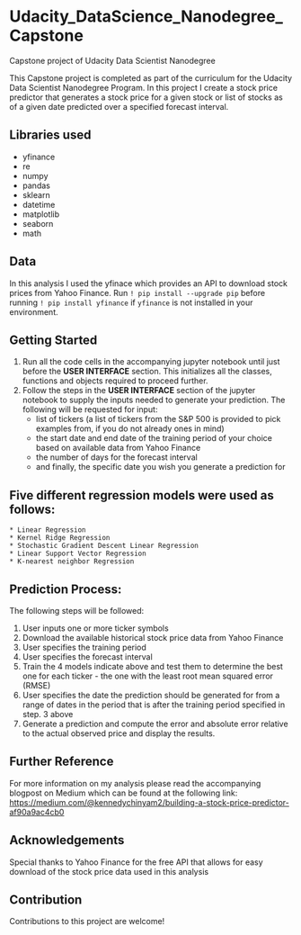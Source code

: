 # Udacity_DataScience_Nanodegree_Capstone
Capstone project of Udacity Data Scientist Nanodegree

This Capstone project is completed as part of the curriculum for the Udacity Data Scientist Nanodegree Program. In this project I create a stock price predictor that generates a stock price for a given stock or list of stocks as of a given date predicted over a specified forecast interval.

## Libraries used
 * yfinance
 * re
 * numpy
 * pandas
 * sklearn
 * datetime
 * matplotlib
 * seaborn
 * math

## Data
In this analysis I used the yfinace which provides an API to download stock prices from Yahoo Finance. 
Run ```! pip install --upgrade pip``` before running ```! pip install yfinance``` if ```yfinance``` is not installed in your environment.

## Getting Started
1. Run all the code cells in the accompanying jupyter notebook until just before the **USER INTERFACE** section. This initializes all the classes, functions and objects required to proceed further.
2. Follow the steps in the **USER INTERFACE** section of the jupyter notebook to supply the inputs needed to generate your prediction. The following will be requested for input:
    * list of tickers (a list of tickers from the S&P 500 is provided to pick examples from, if you do not already ones in mind)
    * the start date and end date of the training period of your choice based on available data from Yahoo Finance
    * the number of days for the forecast interval
    * and finally, the specific date you wish you generate a prediction for

## Five different regression models were used as follows:
    * Linear Regression
    * Kernel Ridge Regression
    * Stochastic Gradient Descent Linear Regression
    * Linear Support Vector Regression
    * K-nearest neighbor Regression
    
## Prediction Process:
The following steps will be followed:
1. User inputs one or more ticker symbols
2. Download the available historical stock price data from Yahoo Finance
3. User specifies the training period
4. User specifies the forecast interval
5. Train the 4 models indicate above and test them to determine the best one for each ticker - the one with the least root mean squared error (RMSE)
6. User specifies the date the prediction should be generated for from a range of dates in the period that is after the training period specified in step. 3 above
7. Generate a prediction and compute the error and absolute error relative to the actual observed price and display the results.

## Further Reference
For more information on my analysis please read the accompanying blogpost on Medium which can be found at the following link: https://medium.com/@kennedychinyam2/building-a-stock-price-predictor-af90a9ac4cb0
## Acknowledgements
Special thanks to Yahoo Finance for the free API that allows for easy download of the stock price data used in this analysis

## Contribution
Contributions to this project are welcome!
